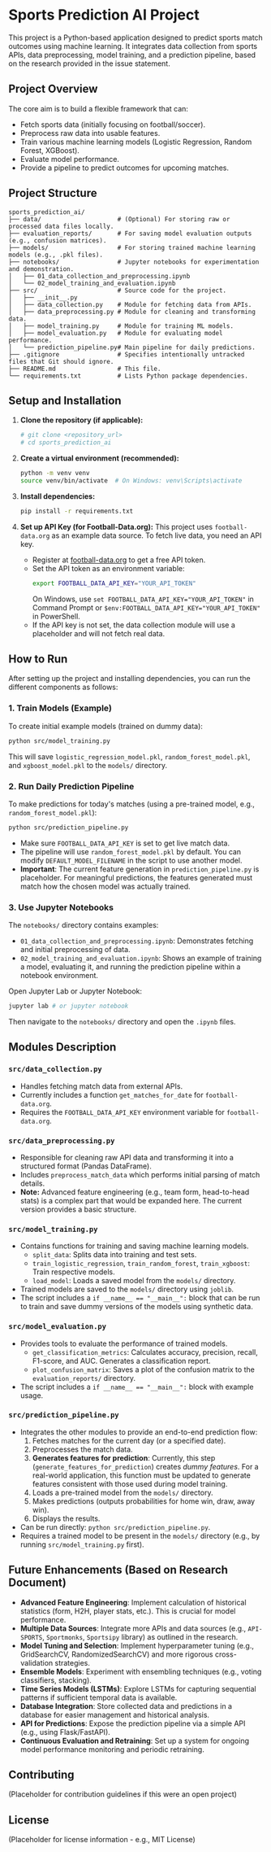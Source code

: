 # Sports Prediction AI Project

This project is a Python-based application designed to predict sports match outcomes using machine learning. It integrates data collection from sports APIs, data preprocessing, model training, and a prediction pipeline, based on the research provided in the issue statement.

## Project Overview

The core aim is to build a flexible framework that can:
- Fetch sports data (initially focusing on football/soccer).
- Preprocess raw data into usable features.
- Train various machine learning models (Logistic Regression, Random Forest, XGBoost).
- Evaluate model performance.
- Provide a pipeline to predict outcomes for upcoming matches.

## Project Structure

```
sports_prediction_ai/
├── data/                     # (Optional) For storing raw or processed data files locally.
├── evaluation_reports/       # For saving model evaluation outputs (e.g., confusion matrices).
├── models/                   # For storing trained machine learning models (e.g., .pkl files).
├── notebooks/                # Jupyter notebooks for experimentation and demonstration.
│   ├── 01_data_collection_and_preprocessing.ipynb
│   └── 02_model_training_and_evaluation.ipynb
├── src/                      # Source code for the project.
│   ├── __init__.py
│   ├── data_collection.py    # Module for fetching data from APIs.
│   ├── data_preprocessing.py # Module for cleaning and transforming data.
│   ├── model_training.py     # Module for training ML models.
│   ├── model_evaluation.py   # Module for evaluating model performance.
│   └── prediction_pipeline.py# Main pipeline for daily predictions.
├── .gitignore                # Specifies intentionally untracked files that Git should ignore.
├── README.md                 # This file.
└── requirements.txt          # Lists Python package dependencies.
```

## Setup and Installation

1.  **Clone the repository (if applicable):**
    ```bash
    # git clone <repository_url>
    # cd sports_prediction_ai
    ```

2.  **Create a virtual environment (recommended):**
    ```bash
    python -m venv venv
    source venv/bin/activate  # On Windows: venv\Scripts\activate
    ```

3.  **Install dependencies:**
    ```bash
    pip install -r requirements.txt
    ```

4.  **Set up API Key (for Football-Data.org):**
    This project uses `football-data.org` as an example data source. To fetch live data, you need an API key.
    - Register at [football-data.org](https://www.football-data.org/login) to get a free API token.
    - Set the API token as an environment variable:
      ```bash
      export FOOTBALL_DATA_API_KEY="YOUR_API_TOKEN"
      ```
      On Windows, use `set FOOTBALL_DATA_API_KEY="YOUR_API_TOKEN"` in Command Prompt or `$env:FOOTBALL_DATA_API_KEY="YOUR_API_TOKEN"` in PowerShell.
    - If the API key is not set, the data collection module will use a placeholder and will not fetch real data.

## How to Run

After setting up the project and installing dependencies, you can run the different components as follows:

### 1. Train Models (Example)
To create initial example models (trained on dummy data):
```bash
python src/model_training.py
```
This will save `logistic_regression_model.pkl`, `random_forest_model.pkl`, and `xgboost_model.pkl` to the `models/` directory.

### 2. Run Daily Prediction Pipeline
To make predictions for today's matches (using a pre-trained model, e.g., `random_forest_model.pkl`):
```bash
python src/prediction_pipeline.py
```
- Make sure `FOOTBALL_DATA_API_KEY` is set to get live match data.
- The pipeline will use `random_forest_model.pkl` by default. You can modify `DEFAULT_MODEL_FILENAME` in the script to use another model.
- **Important**: The current feature generation in `prediction_pipeline.py` is placeholder. For meaningful predictions, the features generated must match how the chosen model was actually trained.

### 3. Use Jupyter Notebooks
The `notebooks/` directory contains examples:
-   `01_data_collection_and_preprocessing.ipynb`: Demonstrates fetching and initial preprocessing of data.
-   `02_model_training_and_evaluation.ipynb`: Shows an example of training a model, evaluating it, and running the prediction pipeline within a notebook environment.

Open Jupyter Lab or Jupyter Notebook:
```bash
jupyter lab # or jupyter notebook
```
Then navigate to the `notebooks/` directory and open the `.ipynb` files.

## Modules Description

### `src/data_collection.py`
-   Handles fetching match data from external APIs.
-   Currently includes a function `get_matches_for_date` for `football-data.org`.
-   Requires the `FOOTBALL_DATA_API_KEY` environment variable for `football-data.org`.

### `src/data_preprocessing.py`
-   Responsible for cleaning raw API data and transforming it into a structured format (Pandas DataFrame).
-   Includes `preprocess_match_data` which performs initial parsing of match details.
-   **Note:** Advanced feature engineering (e.g., team form, head-to-head stats) is a complex part that would be expanded here. The current version provides a basic structure.

### `src/model_training.py`
-   Contains functions for training and saving machine learning models.
    -   `split_data`: Splits data into training and test sets.
    -   `train_logistic_regression`, `train_random_forest`, `train_xgboost`: Train respective models.
    -   `load_model`: Loads a saved model from the `models/` directory.
-   Trained models are saved to the `models/` directory using `joblib`.
-   The script includes a `if __name__ == "__main__":` block that can be run to train and save dummy versions of the models using synthetic data.

### `src/model_evaluation.py`
-   Provides tools to evaluate the performance of trained models.
    -   `get_classification_metrics`: Calculates accuracy, precision, recall, F1-score, and AUC. Generates a classification report.
    -   `plot_confusion_matrix`: Saves a plot of the confusion matrix to the `evaluation_reports/` directory.
-   The script includes a `if __name__ == "__main__":` block with example usage.

### `src/prediction_pipeline.py`
-   Integrates the other modules to provide an end-to-end prediction flow:
    1.  Fetches matches for the current day (or a specified date).
    2.  Preprocesses the match data.
    3.  **Generates features for prediction**: Currently, this step (`generate_features_for_prediction`) creates *dummy features*. For a real-world application, this function must be updated to generate features consistent with those used during model training.
    4.  Loads a pre-trained model from the `models/` directory.
    5.  Makes predictions (outputs probabilities for home win, draw, away win).
    6.  Displays the results.
-   Can be run directly: `python src/prediction_pipeline.py`.
-   Requires a trained model to be present in the `models/` directory (e.g., by running `src/model_training.py` first).

## Future Enhancements (Based on Research Document)

-   **Advanced Feature Engineering**: Implement calculation of historical statistics (form, H2H, player stats, etc.). This is crucial for model performance.
-   **Multiple Data Sources**: Integrate more APIs and data sources (e.g., `API-SPORTS`, `Sportmonks`, `Sportsipy` library) as outlined in the research.
-   **Model Tuning and Selection**: Implement hyperparameter tuning (e.g., GridSearchCV, RandomizedSearchCV) and more rigorous cross-validation strategies.
-   **Ensemble Models**: Experiment with ensembling techniques (e.g., voting classifiers, stacking).
-   **Time Series Models (LSTMs)**: Explore LSTMs for capturing sequential patterns if sufficient temporal data is available.
-   **Database Integration**: Store collected data and predictions in a database for easier management and historical analysis.
-   **API for Predictions**: Expose the prediction pipeline via a simple API (e.g., using Flask/FastAPI).
-   **Continuous Evaluation and Retraining**: Set up a system for ongoing model performance monitoring and periodic retraining.

## Contributing
(Placeholder for contribution guidelines if this were an open project)

## License
(Placeholder for license information - e.g., MIT License)
